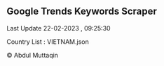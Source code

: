

## Google Trends Keywords Scraper 
 
Last Update 22-02-2023 , 09:25:30

Country List :
VIETNAM.json



© Abdul Muttaqin 
